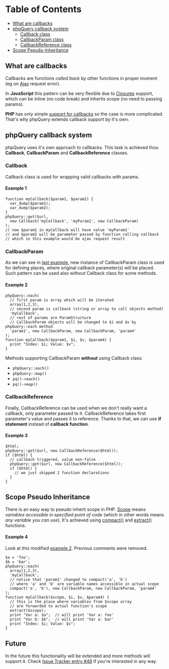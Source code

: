 # Table of Contents
  * [What are callbacks](#What_are_callbacks.md)
  * [phpQuery callback system](#phpQuery_callbacks.md)
    * [Callback class](#Callback.md)
    * [CallbackParam class](#CallbackParam.md)
    * [CallbackReference class](#CallbackReference.md)
  * [Scope Pseudo-Inheritance](#Scope_Pseudo_Inheritance.md)
## What are callbacks
Callbacks are functions _called back_ by other functions in proper moment (eg on [Ajax](http://code.google.com/p/phpquery/wiki/Ajax) request error).

In **JavaScript** this pattern can be very flexible due to [Closures](http://en.wikipedia.org/wiki/Closure_(computer_science)) support, which can be inline (no code break) and inherits scope (no need to passing params).

**PHP** has only simple [support for callbacks](http://pl2.php.net/manual/en/function.call-user-func-array.php) so the case is more complicated. That's why phpQuery extends callback support by it's own.
## phpQuery callback system
phpQuery uses it's own approach to callbacks. This task is achieved thou **Callback**, **CallbackParam** and **CallbackReference** classes.
### Callback
Callback class is used for wrapping valid callbacks with params.
#### Example 1
```
function myCallback($param1, $param2) {
  var_dump($param1);
  var_dump($param2);
}
phpQuery::get($url, 
  new Callback('myCallback', 'myParam1', new CallbackParam)
);
// now $param1 in myCallback will have value 'myParam1'
// and $param2 will be parameter passed by function calling callback
// which in this example would be ajax request result
```
### CallbackParam
As we can see in [last example](#Example_1.md), new instance of CallbackParam class is used for defining places, where original callback parameter(s) will be placed. Such pattern can be used also without Callback class for some methods.
#### Example 2
```
phpQuery::each(
  // first param is array which will be iterated
  array(1,2,3),
  // second param is callback (string or array to call objects method)
  'myCallback',
  // rest of params are ParamStructure
  // CallbackParam objects will be changed to $i and $v by phpQuery::each method
  'param1', new CallbackParam, new CallbackParam, 'param4'
);
function myCallback($param1, $i, $v, $param4) {
  print "Index: $i; Value: $v";
}
```
Methods supporting CallbackParam **without** using Callback class:
  * `phpQuery::each()`
  * `phpQuery::map()`
  * `pq()->each()`
  * `pq()->map()`
### CallbackReference
Finally, CallbackReference can be used when we don't really want a callback, only parameter passed to it. CallbackReference takes first parameter's value and passes it to reference. Thanks to that, we can use **if statement** instead of **callback function**.
#### Example 3
```
$html;
phpQuery::get($url, new CallbackReference($html));
if ($html) {
  // callback triggered, value non-false
  phpQuery::get($url, new CallbackReference($html));
  if ($html) {
    // we just skipped 2 function declarations
  }
}
```
## Scope Pseudo Inheritance
There is an easy way to pseudo inherit scope in PHP. [Scope](http://en.wikipedia.org/wiki/Scope_(programming)) means _variables accessible in specified point of code_ (which in other words means _any variable you can use_). It's achieved using [compact()](http://php.net/compact) and [extract()](http://php.net/extract) functions.
#### Example 4
Look at this modified [example 2](#Example_2.md). Previous comments were removed.
```
$a = 'foo';
$b = 'bar';
phpQuery::each(
  array(1,2,3),
  'myCallback',
  // notice that 'param1' changed to compact('a', 'b')
  // where 'a' and 'b' are variable names accessible in actual scope
  compact('a', 'b'), new CallbackParam, new CallbackParam, 'param4'
);
function myCallback($scope, $i, $v, $param4) {
  // this is the place where variables from $scope array
  // are forwarded to actual function's scope
  extract($scope);
  print "Var a: $a";  // will print 'Var a: foo'
  print "Var b: $b";  // will print 'Var a: bar'
  print "Index: $i; Value: $v";
}
```
## Future
In the future this functionality will be extended and more methods will support it. Check [Issue Tracker entry #48](http://code.google.com/p/phpquery/issues/detail?id=48) if you're interested in any way.